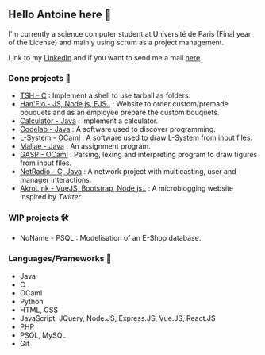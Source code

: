 ## Hello Antoine here 👋 

I'm currently a science computer student at Université de Paris (Final year of the License) and mainly using scrum as a project management.

Link to my [LinkedIn](https://www.linkedin.com/in/antoine-liu-b528a520b/) and if you want to send me a mail [here](mailto:ant.liu14@gmail.com).


### Done projects 🎉
* [TSH - C](https://github.com/Antune-L/tsh) : Implement a shell to use tarball as folders.
* [Han'Flo - JS, Node.js, EJS..](https://github.com/Antune-L/hanflo) : Website to order custom/premade bouquets and as an employee prepare the custom bouquets.
* [Calculator - Java](https://github.com/Antune-L/calculator) : Implement a calculator.
* [Codelab - Java](https://github.com/Antune-L/codelab) : A software used to discover programming.
* [L-System - OCaml](https://github.com/Antune-L/l-system) : A software used to draw L-System from input files.
* [Maljae - Java](https://github.com/Antune-L/maljae) : An assignment program.
* [GASP - OCaml](https://github.com/Antune-L/GASP) : Parsing, lexing and interpreting program to draw figures from input files.
* [NetRadio - C, Java](https://github.com/Antune-L/Netradio) : A network project with multicasting, user and manager interactions.
* [AkroLink - VueJS, Bootstrap, Node.js..](https://github.com/Antune-L/Akrolink) : A microblogging website inspired by *Twitter*.

### WIP projects 🛠
* NoName - PSQL : Modelisation of an E-Shop database.

### Languages/Frameworks 📝
* Java
* C
* OCaml
* Python
* HTML, CSS
* JavaScript, JQuery, Node.JS, Express.JS, Vue.JS, React.JS
* PHP
* PSQL, MySQL
* Git
